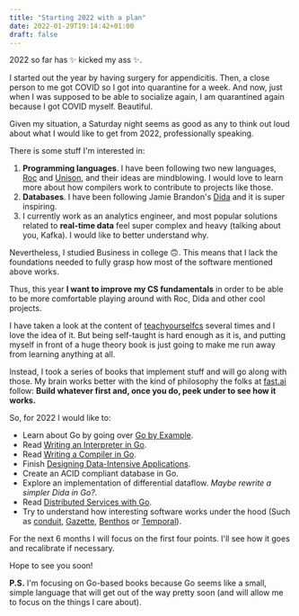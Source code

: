 ```yaml
---
title: "Starting 2022 with a plan"
date: 2022-01-29T19:14:42+01:00
draft: false
---
```


2022 so far has ✨ kicked my ass ✨.

I started out the year by having surgery for appendicitis. Then, a close person to me got COVID so I got into quarantine for a week. And now, just when I was supposed to be able to socialize again, I am quarantined again because I got COVID myself. Beautiful.

Given my situation, a Saturday night seems as good as any to think out loud about what I would like to get from 2022, professionally speaking.

There is some stuff I'm interested in:
1. **Programming languages**. I have been following two new languages, [Roc](https://www.roc-lang.org/) and [Unison](https://www.unisonweb.org/), and their ideas are mindblowing. I would love to learn more about how compilers work to contribute to projects like those. 
2. **Databases**. I have been following Jamie Brandon's [Dida](https://github.com/jamii/dida) and it is super inspiring.
3. I currently work as an analytics engineer, and most popular solutions related to **real-time data** feel super complex and heavy (talking about you, Kafka). I would like to better understand why.

Nevertheless, I studied Business in college 🙃. This means that I lack the foundations needed to fully grasp how most of the software mentioned above works.

Thus, this year **I want to improve my CS fundamentals** in order to be able to be more comfortable playing around with Roc, Dida and other cool projects.

I have taken a look at the content of [teachyourselfcs](https://teachyourselfcs.com/) several times and I love the idea of it. But being self-taught is hard enough as it is, and putting myself in front of a huge theory book is just going to make me run away from learning anything at all.

Instead, I took a series of books that implement stuff and will go along with those. My brain works better with the kind of philosophy the folks at [fast.ai](https://www.fast.ai/) follow: **Build whatever first and, once you do, peek under to see how it works.**

So, for 2022 I would like to:
- Learn about Go by going over [Go by Example](https://gobyexample.com/).
- Read [Writing an Interpreter in Go](https://interpreterbook.com/).
- Read [Writing a Compiler in Go](https://compilerbook.com/).
- Finish [Designing Data-Intensive Applications](https://dataintensive.net/).
- Create an ACID compliant database in Go.
- Explore an implementation of differential dataflow. _Maybe rewrite a simpler Dida in Go?_.
- Read [Distributed Services with Go](https://pragprog.com/titles/tjgo/distributed-services-with-go/).
- Try to understand how interesting software works under the hood (Such as [conduit](https://github.com/ConduitIO/conduit), [Gazette](https://github.com/gazette/core), [Benthos](https://github.com/Jeffail/benthos) or [Temporal](https://github.com/temporalio/temporal)).

For the next 6 months I will focus on the first four points.
I'll see how it goes and recalibrate if necessary.

Hope to see you soon!

**P.S.** I'm focusing on Go-based books because Go seems like a small, simple language that will get out of the way pretty soon (and will allow me to focus on the things I care about).
